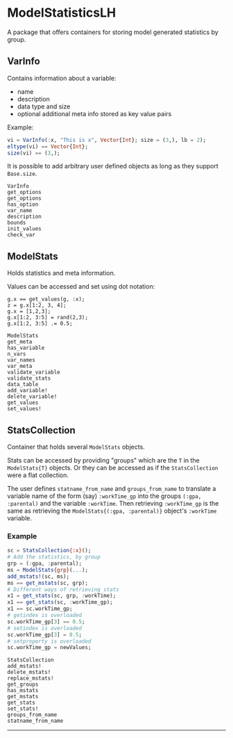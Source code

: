 # ModelStatisticsLH

A package that offers containers for storing model generated statistics by group.

## VarInfo

Contains information about a variable:

- name
- description
- data type and size
- optional additional meta info stored as key value pairs

Example:
```julia
vi = VarInfo(:x, "This is x", Vector{Int}; size = (3,), lb = 2);
eltype(vi) == Vector{Int};
size(vi) == (3,);
```

It is possible to add arbitrary user defined objects as long as they support `Base.size`.

```@docs
VarInfo
get_options
get_options
has_option
var_name
description
bounds
init_values
check_var
```

## ModelStats

Holds statistics and meta information.

Values can be accessed and set using dot notation:

```
g.x == get_values(g, :x);
z = g.x[1:2, 3, 4];
g.x = [1,2,3];
g.x[1:2, 3:5] = rand(2,3);
g.x[1:2, 3:5] .= 0.5;
```

```@docs
ModelStats
get_meta
has_variable
n_vars
var_names
var_meta
validate_variable
validate_stats
data_table
add_variable!
delete_variable!
get_values
set_values!
```

## StatsCollection

Container that holds several `ModelStats` objects.

Stats can be accessed by providing "groups" which are the `T` in the `ModelStats{T}` objects. Or they can be accessed as if the `StatsCollection` were a flat collection. 

The user defines `statname_from_name` and `groups_from_name` to translate a variable name of the form (say) `:workTime_gp` into the groups `(:gpa, :parental)` and the variable `:workTime`. Then retrieving `:workTime_gp` is the same as retrieving the `ModelStats{(:gpa, :parental)}` object's `:workTime` variable.

### Example

```julia
sc = StatsCollection{:x}();
# Add the statistics, by group
grp = (:gpa, :parental);
ms = ModelStats{grp}(...);
add_mstats!(sc, ms);
ms == get_mstats(sc, grp);
# Different ways of retrieving stats
x1 = get_stats(sc, grp, :workTime);
x1 == get_stats(sc, :workTime_gp);
x1 == sc.workTime_gp;
# getindex is overloaded
sc.workTime_gp[3] == 0.5;
# setindex is overloaded
sc.workTime_gp[3] = 0.5;
# setproperty is overloaded
sc.workTime_gp = newValues;
```

```@docs
StatsCollection
add_mstats!
delete_mstats!
replace_mstats!
get_groups
has_mstats
get_mstats
get_stats
set_stats!
groups_from_name
statname_from_name
```

---------